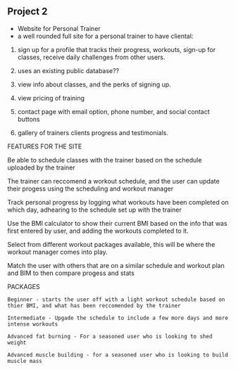 ## Project 2 ##

* Website for Personal Trainer
* a well rounded full site for a personal trainer to have cliental:
 
1. sign up for a profile that tracks their progress, workouts, sign-up for classes, receive daily challenges from other users. 

2. uses an existing public database??

3. view info about classes, and the perks of signing up. 

4. view pricing of training

5. contact page with email option, phone number, and social contact buttons

6. gallery of trainers clients progress and testimonials.

FEATURES FOR THE SITE 

Be able to schedule classes with the trainer based on the schedule uploaded by the trainer

The trainer can reccomend a workout schedule, and the user can update their progess using the scheduling and workout manager 

Track personal progress by logging what workouts have been completed on which day, adhearing to the schedule set up with the trainer

Use the BMI calculator to show their current BMI based on the info that was first entered by user, and adding the workouts completed to it. 

Select from different workout packages available, this will be where the workout manager comes into play. 

Match the user with others that are on a similar schedule and workout plan and BIM to then compare progess and stats 

PACKAGES

    Beginner - starts the user off with a light workout schedule based on thier BMI, and what has been reccomended by the trainer

    Intermediate - Upgade the schedule to include a few more days and more intense workouts 

    Advanced fat burning - For a seasoned user who is looking to shed weight

    Advanced muscle building - for a seasoned user who is looking to build muscle mass




